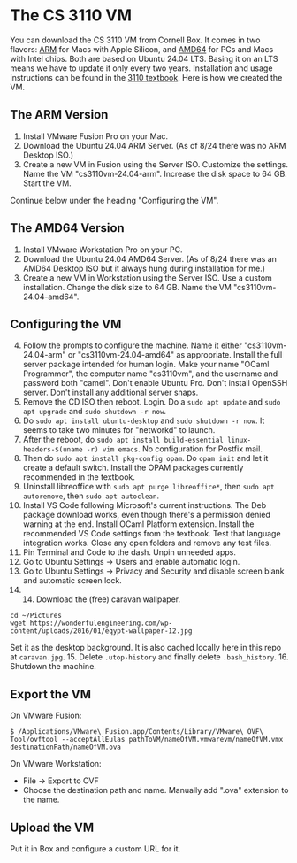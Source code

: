 # The CS 3110 VM

You can download the CS 3110 VM from Cornell Box. It comes in two flavors: [ARM][arm-vm] for Macs with Apple Silicon, and [AMD64][amd64-vm] for PCs and Macs with Intel chips. Both are based on Ubuntu 24.04 LTS. Basing it on an LTS means we have to update it only every two years. Installation and usage instructions can be found in the [3110 textbook][op-vm]. Here is how we created the VM.

[arm-vm]: https://cornell.box.com/v/cs3110vm-20.04-arm
[amd64-vm]: https://cornell.box.com/v/cs3110vm-20.04-amd64
[op-vm]: https://cs3110.github.io/textbook/chapters/appendix/vm.html

## The ARM Version

1. Install VMware Fusion Pro on your Mac.
2. Download the Ubuntu 24.04 ARM Server. (As of 8/24 there was no ARM Desktop ISO.)
3. Create a new VM in Fusion using the Server ISO. Customize the settings. Name the VM "cs3110vm-24.04-arm". Increase the disk space to 64 GB. Start the VM.

Continue below under the heading "Configuring the VM".

## The AMD64 Version

1. Install VMware Workstation Pro on your PC.
2. Download the Ubuntu 24.04 AMD64 Server. (As of 8/24 there was an AMD64 Desktop ISO but it always hung during installation for me.)
3. Create a new VM in Workstation using the Server ISO. Use a custom installation. Change the disk size to 64 GB. Name the VM "cs3110vm-24.04-amd64".

## Configuring the VM

4. Follow the prompts to configure the machine. Name it either "cs3110vm-24.04-arm" or "cs3110vm-24.04-amd64" as appropriate. Install the full server package intended for human login. Make your name "OCaml Programmer", the computer name "cs3110vm", and the username and password both "camel". Don't enable Ubuntu Pro. Don't install OpenSSH server. Don't install any additional server snaps.   
5. Remove the CD ISO then reboot. Login. Do a `sudo apt update` and `sudo apt upgrade` and `sudo shutdown -r now`.
6. Do `sudo apt install ubuntu-desktop` and `sudo shutdown -r now`. It seems to take two minutes for "networkd" to launch.
7. After the reboot, do `sudo apt install build-essential linux-headers-$(uname -r) vim emacs`. No configuration for Postfix mail.
8. Then do `sudo apt install pkg-config opam`. Do `opam init` and let it create a default switch. Install the OPAM packages currently recommended in the textbook.
9.  Uninstall libreoffice with `sudo apt purge libreoffice*`, then `sudo apt autoremove`, then `sudo apt autoclean`.
10. Install VS Code following Microsoft's current instructions. The Deb package download works, even though there's a permission denied warning at the end. Install OCaml Platform extension. Install the recommended VS Code settings from the textbook. Test that language integration works. Close any open folders and remove any test files.
11. Pin Terminal and Code to the dash. Unpin unneeded apps.
12. Go to Ubuntu Settings -> Users and enable automatic login.
13. Go to Ubuntu Settings -> Privacy and Security and disable screen blank and automatic screen lock.
14. 14. Download the (free) caravan wallpaper.
   ```
   cd ~/Pictures
   wget https://wonderfulengineering.com/wp-content/uploads/2016/01/eqypt-wallpaper-12.jpg
   ```
   Set it as the desktop background. It is also cached locally here in this repo at `caravan.jpg`.
15. Delete `.utop-history` and finally delete `.bash_history`.
16. Shutdown the machine.
   
## Export the VM

On VMware Fusion:

```console
$ /Applications/VMware\ Fusion.app/Contents/Library/VMware\ OVF\ Tool/ovftool --acceptAllEulas pathToVM/nameOfVM.vmwarevm/nameOfVM.vmx destinationPath/nameOfVM.ova
```

On VMware Workstation:

- File -> Export to OVF
- Choose the destination path and name. Manually add ".ova" extension to the name.

## Upload the VM

Put it in Box and configure a custom URL for it.
